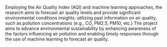 Employing the Air Quality Index (AQI) and machine learning approaches, the research aims to forecast air quality levels and provide significant environmental conditions insights. utilizing past information on air quality, such as pollution concentrations (e.g., CO, PM2.5, PM10, etc.)
The project aims to advance environmental sustainability by enhancing awareness of the factors influencing air pollution and enabling timely responses through the use of machine learning to forecast air quality.
